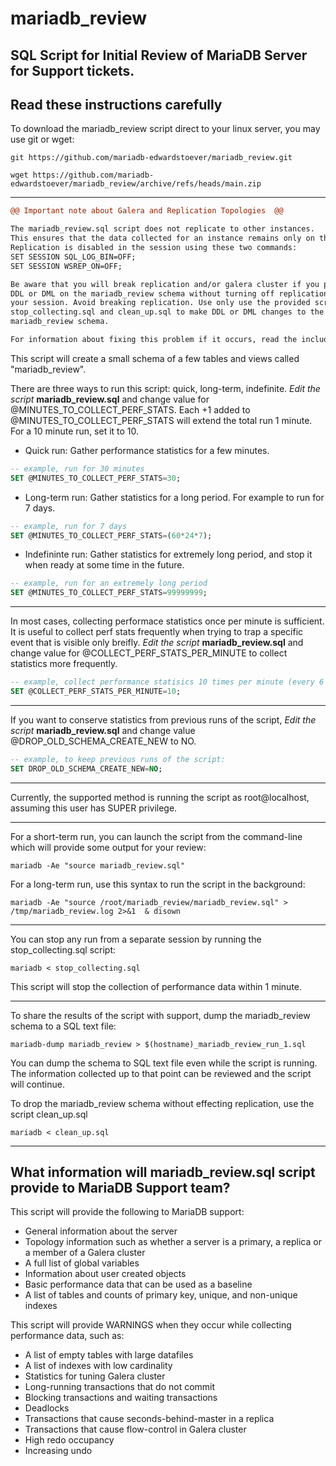 # mariadb_review
## SQL Script for Initial Review of MariaDB Server for Support tickets.

## Read these instructions carefully
To download the mariadb_review script direct to your linux server, you may use git or wget:
```
git https://github.com/mariadb-edwardstoever/mariadb_review.git
```
```
wget https://github.com/mariadb-edwardstoever/mariadb_review/archive/refs/heads/main.zip
```
***
```diff
@@ Important note about Galera and Replication Topologies  @@

The mariadb_review.sql script does not replicate to other instances. 
This ensures that the data collected for an instance remains only on that instance. 
Replication is disabled in the session using these two commands:
SET SESSION SQL_LOG_BIN=OFF; 
SET SESSION WSREP_ON=OFF;

Be aware that you will break replication and/or galera cluster if you perform 
DDL or DML on the mariadb_review schema without turning off replication in 
your session. Avoid breaking replication. Use only use the provided scripts 
stop_collecting.sql and clean_up.sql to make DDL or DML changes to the 
mariadb_review schema.

For information about fixing this problem if it occurs, read the included file KNOWN_RISKS.md.
```

This script will create a small schema of a few tables and views called "mariadb_review".

There are three ways to run this script: quick, long-term, indefinite. *Edit the script* **mariadb_review.sql** and change value for @MINUTES_TO_COLLECT_PERF_STATS. Each +1 added to @MINUTES_TO_COLLECT_PERF_STATS will extend the total run 1 minute. For a 10 minute run, set it to 10.
- Quick run: Gather performance statistics for a few minutes. 
```sql
-- example, run for 30 minutes
SET @MINUTES_TO_COLLECT_PERF_STATS=30;
```

- Long-term run: Gather statistics for a long period. For example to run for 7 days. 
```sql
-- example, run for 7 days
SET @MINUTES_TO_COLLECT_PERF_STATS=(60*24*7);
```

- Indefininte run: Gather statistics for extremely long period, and stop it when ready at some time in the future. 
```sql
-- example, run for an extremely long period
SET @MINUTES_TO_COLLECT_PERF_STATS=99999999;
```
***

In most cases, collecting performace statistics once per minute is sufficient. It is useful to collect perf stats frequently when trying to trap a specific event that is visible only breifly. *Edit the script* **mariadb_review.sql** and change value for @COLLECT_PERF_STATS_PER_MINUTE to collect statistics more frequently.
```sql
-- example, collect performance statisics 10 times per minute (every 6 seconds):
SET @COLLECT_PERF_STATS_PER_MINUTE=10;
```
***

If you want to conserve statistics from previous runs of the script, *Edit the script* **mariadb_review.sql** and change value @DROP_OLD_SCHEMA_CREATE_NEW to NO.
```sql
-- example, to keep previous runs of the script:
SET DROP_OLD_SCHEMA_CREATE_NEW=NO;
```
***
Currently, the supported method is running the script as root@localhost, assuming this user has SUPER privilege.
***
For a short-term run, you can launch the script from the command-line which will provide some output for your review:
```
mariadb -Ae "source mariadb_review.sql"
```

For a long-term run, use this syntax to run the script in the background:
```
mariadb -Ae "source /root/mariadb_review/mariadb_review.sql" > /tmp/mariadb_review.log 2>&1  & disown
```
***
You can stop any run from a separate session by running the stop_collecting.sql script:
```
mariadb < stop_collecting.sql
```
This script will stop the collection of performance data within 1 minute.
***
To share the results of the script with support, dump the mariadb_review schema to a SQL text file:
```
mariadb-dump mariadb_review > $(hostname)_mariadb_review_run_1.sql
```
You can dump the schema to SQL text file even while the script is running. The information collected up to that point can be reviewed and the script will continue.

To drop the mariadb_review schema without effecting replication, use the script clean_up.sql
```
mariadb < clean_up.sql
```
***
## What information will mariadb_review.sql script provide to MariaDB Support team?
This script will provide the following to MariaDB support:
- General information about the server
- Topology information such as whether a server is a primary, a replica or a member of a Galera cluster
- A full list of global variables
- Information about user created objects
- Basic performance data that can be used as a baseline
- A list of tables and counts of primary key, unique, and non-unique indexes

This script will provide WARNINGS when they occur while collecting performance data, such as:
- A list of empty tables with large datafiles
- A list of indexes with low cardinality
- Statistics for tuning Galera cluster
- Long-running transactions that do not commit
- Blocking transactions and waiting transactions
- Deadlocks
- Transactions that cause seconds-behind-master in a replica
- Transactions that cause flow-control in Galera cluster
- High redo occupancy
- Increasing undo 
